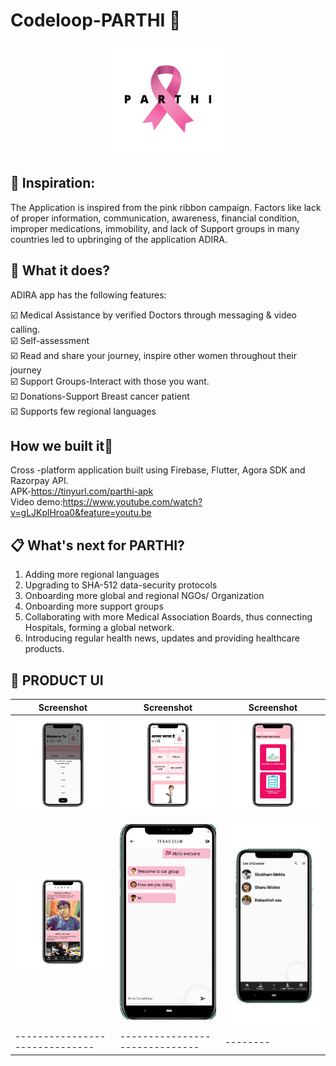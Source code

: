 # Codeloop-PARTHI :ribbon:
<p align="center">
  <a href="#" style=" -webkit-user-select: none;-ms-user-select: none;user-select: none;">
    <img src="https://github.com/Shanu1515/Codeloop-Parthi/blob/master/assets/Logo.jpeg" alt="Logo" width="180" height="180">
  </a>
  </p>
  
## 📌 Inspiration:
The Application is inspired from the pink ribbon campaign. Factors like lack of proper information, communication, awareness, financial condition, improper medications, immobility, and lack of Support groups in many countries led to upbringing of the application ADIRA.

## 🎯 What it does?
ADIRA app has the following features:<br>
 
:ballot_box_with_check: Medical Assistance by verified Doctors through messaging & video calling.<br>
:ballot_box_with_check: Self-assessment<br> 
:ballot_box_with_check: Read and share your journey, inspire other women throughout their journey<br>
:ballot_box_with_check: Support Groups-Interact with those you want.<br>
:ballot_box_with_check: Donations-Support Breast cancer patient <br>
:ballot_box_with_check: Supports few regional languages <br>

## How we built it:iphone:
Cross -platform application built using Firebase, Flutter, Agora SDK and Razorpay API.<br>
APK-https://tinyurl.com/parthi-apk<br>
Video demo:https://www.youtube.com/watch?v=gLJKplHroa0&feature=youtu.be

## 📋 What's next for PARTHI?
1. Adding more regional languages 
2. Upgrading to SHA-512 data-security protocols
3. Onboarding more global and regional NGOs/ Organization
4. Onboarding more support groups
5. Collaborating with more Medical Association Boards, thus connecting Hospitals, forming a global network.
6. Introducing regular health news, updates and providing healthcare products.

## 🌟 PRODUCT UI

| Screenshot                                                                       | Screenshot                                                                       | Screenshot                                                                       |
| -------------------------------------------------------------------------------- | -------------------------------------------------------------------------------- | -------------------------------------------------------------------------------- |
| <img src="https://github.com/Shanu1515/Codeloop-Parthi/blob/master/pic1.png"> | <img src="https://github.com/Shanu1515/Codeloop-Parthi/blob/master/pic2.png"> | <img src="https://github.com/Shanu1515/Codeloop-Parthi/blob/master/pic3.png"> |
| <img src="https://github.com/Shanu1515/Codeloop-Parthi/blob/master/pic4.png"> | <img src="https://github.com/Shanu1515/Codeloop-Parthi/blob/master/pic5.jpeg"> | <img src="https://github.com/Shanu1515/Codeloop-Parthi/blob/master/pic6.jpeg"> |
| ------------------------------                                                   | ------------------------------                                                   | --------

